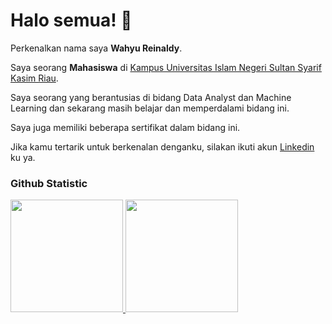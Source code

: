 # Halo semua! 👋

Perkenalkan nama saya **Wahyu Reinaldy**.<br>

Saya seorang **Mahasiswa** di [Kampus Universitas Islam Negeri Sultan Syarif Kasim Riau](https://www.uin-suska.ac.id/).<br>

Saya seorang yang berantusias di bidang Data Analyst dan Machine Learning dan sekarang masih belajar dan memperdalami bidang ini.<br>

Saya juga memiliki beberapa sertifikat dalam bidang ini.<br>

Jika kamu tertarik untuk berkenalan denganku, silakan ikuti akun [Linkedin](https://www.linkedin.com/in/wahyu-reinaldy-2391b2336/) ku ya. 

### Github Statistic
<p align="left">
<a href="https://github.com/penuliscode">
  <img height="180em" src="https://github-readme-stats-eight-theta.vercel.app/api?username=penuliscode&show_icons=true&theme=algolia&include_all_commits=true&count_private=true"/>
  <img height="180em" src="https://github-readme-stats-eight-theta.vercel.app/api/top-langs/?username=penuliscode&layout=compact&layout=compact&theme=algolia"/>
</a>
</p>

<!--
**wahyureinaldyxo/wahyureinaldyxo** is a ✨ _special_ ✨ repository because its `README.md` (this file) appears on your GitHub profile.

Here are some ideas to get you started:

- 🔭 I’m currently working on ...
- 🌱 I’m currently learning ...
- 👯 I’m looking to collaborate on ...
- 🤔 I’m looking for help with ...
- 💬 Ask me about ...
- 📫 How to reach me: ...
- 😄 Pronouns: ...
- ⚡ Fun fact: ...
-->
